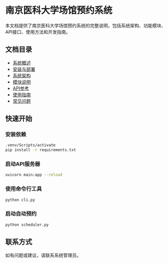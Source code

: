 # 南京医科大学场馆预约系统

本文档提供了南京医科大学场馆预约系统的完整说明，包括系统架构、功能模块、API接口、使用方法和开发指南。

## 文档目录

- [系统概述](overview.md)
- [安装与部署](installation.md)
- [系统架构](architecture.md)
- [模块说明](modules.md)
- [API参考](api.md)
- [使用指南](usage.md)
- [常见问题](faq.md)

## 快速开始

### 安装依赖

```bash
.venv/Scripts/activate
pip install -r requirements.txt
```

### 启动API服务器

```bash
uvicorn main:app --reload
```

### 使用命令行工具

```bash
python cli.py
```

### 启动自动预约

```bash
python scheduler.py
```

## 联系方式

如有问题或建议，请联系系统管理员。 